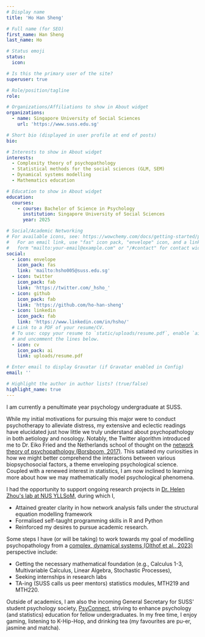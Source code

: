 ```yaml
---
# Display name
title: 'Ho Han Sheng'

# Full name (for SEO)
first_name: Han Sheng
last_name: Ho

# Status emoji
status:
  icon: 

# Is this the primary user of the site?
superuser: true

# Role/position/tagline
role: 

# Organizations/Affiliations to show in About widget
organizations:
  - name: Singapore University of Social Sciences
    url: 'https://www.suss.edu.sg'

# Short bio (displayed in user profile at end of posts)
bio:

# Interests to show in About widget
interests:
  - Complexity theory of psychopathology
  - Statistical methods for the social sciences (GLM, SEM)
  - Dynamical systems modelling
  - Mathematics education

# Education to show in About widget
education:
  courses:
    - course: Bachelor of Science in Psychology
      institution: Singapore University of Social Sciences
      year: 2025

# Social/Academic Networking
# For available icons, see: https://wowchemy.com/docs/getting-started/page-builder/#icons
#   For an email link, use "fas" icon pack, "envelope" icon, and a link in the
#   form "mailto:your-email@example.com" or "/#contact" for contact widget.
social:
  - icon: envelope
    icon_pack: fas
    link: 'mailto:hsho005@suss.edu.sg'
  - icon: twitter
    icon_pack: fab
    link: 'https://twitter.com/_hsho_'
  - icon: github
    icon_pack: fab
    link: 'https://github.com/ho-han-sheng'
  - icon: linkedin
    icon_pack: fab
    link: 'https://www.linkedin.com/in/hsho/'
  # Link to a PDF of your resume/CV.
  # To use: copy your resume to `static/uploads/resume.pdf`, enable `ai` icons in `params.yaml`,
  # and uncomment the lines below.
  - icon: cv
    icon_pack: ai
    link: uploads/resume.pdf

# Enter email to display Gravatar (if Gravatar enabled in Config)
email: ''

# Highlight the author in author lists? (true/false)
highlight_name: true
---
```


I am currently a penultimate year psychology undergraduate at SUSS.

While my initial motivations for pursuing this major were to conduct psychotherapy to alleviate distress, my extensive and eclectic readings have elucidated just how little we truly understand about psychopathology in both aetiology and nosology. Notably, the Twitter algorithm introduced me to Dr. Eiko Fried and the Netherlands school of thought on the [network theory of psychopathology (Borsboom, 2017)](https://doi.org/10.1002/wps.20375). This satiated my curiosities in how we might better comprehend the interactions between various biopsychosocial factors, a theme enveloping psychological science. Coupled with a renewed interest in statistics, I am now inclined to learning more about how we may mathematically model psychological phenomena.

I had the opportunity to support ongoing research projects in [Dr. Helen Zhou's lab at NUS YLLSoM](https://neuroimaginglab.org), during which I,

- Attained greater clarity in how network analysis falls under the structural equation modelling framework
- Formalised self-taught programming skills in R and Python
- Reinforced my desires to pursue academic research.

Some steps I have (or will be taking) to work towards my goal of modelling psychopathology from a [complex, dynamical systems (Olthof et al., 2023)](https://doi.org/10.1037/abn0000740) perspective include:

- Getting the necessary mathematical foundation (e.g., Calculus 1-3, Multivariable Calculus, Linear Algebra, Stochastic Processes),
- Seeking internships in research labs
- TA-ing (SUSS calls us peer mentors) statistics modules, MTH219 and MTH220.

Outside of academics, I am also the incoming General Secretary for SUSS' student psychology society, [PsyConnect](https://psyconnect.github.io), striving to enhance psychology (and statistics) education for fellow undergraduates. In my free time, I enjoy gaming, listening to K-Hip-Hop, and drinking tea (my favourites are pu-er, jasmine and matcha).